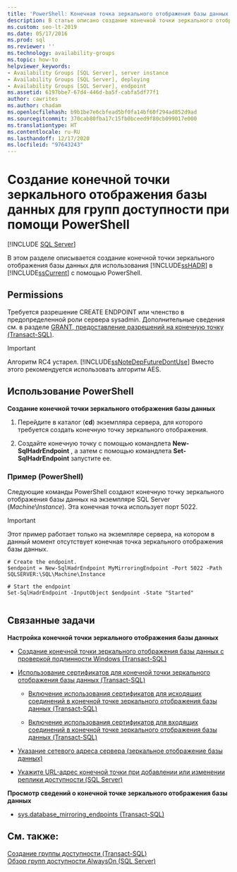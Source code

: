 ```yaml
---
title: 'PowerShell: Конечная точка зеркального отображения базы данных для групп доступности'
description: В статье описано создание конечной точки зеркального отображения базы данных для групп доступности Always On при помощи PowerShell
ms.custom: seo-lt-2019
ms.date: 05/17/2016
ms.prod: sql
ms.reviewer: ''
ms.technology: availability-groups
ms.topic: how-to
helpviewer_keywords:
- Availability Groups [SQL Server], server instance
- Availability Groups [SQL Server], deploying
- Availability Groups [SQL Server], endpoint
ms.assetid: 6197bbe7-67d4-446d-ba5f-cabfa5df77f1
author: cawrites
ms.author: chadam
ms.openlocfilehash: b9b1be7e6cbfead5bf0fa14bf60f294ad852d9ad
ms.sourcegitcommit: 370cab80fba17c15fb0bceed9f80cb099017e000
ms.translationtype: HT
ms.contentlocale: ru-RU
ms.lasthandoff: 12/17/2020
ms.locfileid: "97643243"
---
```

# <a name="create-a-database-mirroring-endpoint-for-an-availability-group-using-powershell"></a>Создание конечной точки зеркального отображения базы данных для групп доступности при помощи PowerShell
[!INCLUDE [SQL Server](../../../includes/applies-to-version/sqlserver.md)]

  В этом разделе описывается создание конечной точки зеркального отображения базы данных для использования [!INCLUDE[ssHADR](../../../includes/sshadr-md.md)] в [!INCLUDE[ssCurrent](../../../includes/sscurrent-md.md)] с помощью PowerShell.  
  

  
##  <a name="permissions"></a><a name="Permissions"></a> Permissions  
 Требуется разрешение CREATE ENDPOINT или членство в предопределенной роли сервера sysadmin. Дополнительные сведения см. в разделе [GRANT, предоставление разрешений на конечную точку (Transact-SQL)](../../../t-sql/statements/grant-endpoint-permissions-transact-sql.md).  

> [!IMPORTANT]  
>  Алгоритм RC4 устарел. [!INCLUDE[ssNoteDepFutureDontUse](../../../includes/ssnotedepfuturedontuse-md.md)] Вместо этого рекомендуется использовать алгоритм AES.  
  
##  <a name="using-powershell"></a><a name="PowerShellProcedure"></a> Использование PowerShell  
 **Создание конечной точки зеркального отображения базы данных**  
  
1.  Перейдите в каталог (**cd**) экземпляра сервера, для которого требуется создать конечную точку зеркального отображения.  
  
2.  Создайте конечную точку с помощью командлета **New-SqlHadrEndpoint** , а затем с помощью командлета **Set-SqlHadrEndpoint** запустите ее.  
  
###  <a name="example-powershell"></a><a name="PShellExample"></a> Пример (PowerShell)  
 Следующие команды PowerShell создают конечную точку зеркального отображения базы данных на экземпляре SQL Server (*Machine*\\*Instance*). Эта конечная точка использует порт 5022.  
  
> [!IMPORTANT]  
>  Этот пример работает только на экземпляре сервера, на котором в данный момент отсутствует конечная точка зеркального отображения базы данных.  
  
```  
# Create the endpoint.  
$endpoint = New-SqlHadrEndpoint MyMirroringEndpoint -Port 5022 -Path SQLSERVER:\SQL\Machine\Instance  
  
# Start the endpoint  
Set-SqlHadrEndpoint -InputObject $endpoint -State "Started"  
  
```  
  
##  <a name="related-tasks"></a><a name="RelatedTasks"></a> Связанные задачи  
 **Настройка конечной точки зеркального отображения базы данных**  
  
-   [Создание конечной точки зеркального отображения базы данных с проверкой подлинности Windows (Transact-SQL)](../../../database-engine/database-mirroring/create-a-database-mirroring-endpoint-for-windows-authentication-transact-sql.md)  
  
-   [Использование сертификатов для конечной точки зеркального отображения базы данных (Transact-SQL)](../../../database-engine/database-mirroring/use-certificates-for-a-database-mirroring-endpoint-transact-sql.md)  
  
    -   [Включение использования сертификатов для исходящих соединений в конечной точке зеркального отображения базы данных (Transact-SQL)](../../../database-engine/database-mirroring/database-mirroring-use-certificates-for-outbound-connections.md)  
  
    -   [Включение использования сертификатов для входящих соединений в конечной точке зеркального отображения базы данных (Transact-SQL)](../../../database-engine/database-mirroring/database-mirroring-use-certificates-for-inbound-connections.md)  
  
-   [Указание сетевого адреса сервера (зеркальное отображение базы данных)](../../../database-engine/database-mirroring/specify-a-server-network-address-database-mirroring.md)  
  
-   [Укажите URL-адрес конечной точки при добавлении или изменении реплики доступности (SQL Server)](../../../database-engine/availability-groups/windows/specify-endpoint-url-adding-or-modifying-availability-replica.md)  
  
 **Просмотр сведений о конечной точке зеркального отображения базы данных**  
  
-   [sys.database_mirroring_endpoints (Transact-SQL)](../../../relational-databases/system-catalog-views/sys-database-mirroring-endpoints-transact-sql.md)  
  
## <a name="see-also"></a>См. также:  
 [Создание группы доступности (Transact-SQL)](../../../database-engine/availability-groups/windows/create-an-availability-group-transact-sql.md)   
 [Обзор групп доступности AlwaysOn (SQL Server)](../../../database-engine/availability-groups/windows/overview-of-always-on-availability-groups-sql-server.md)  
  
  
